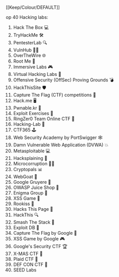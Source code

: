 [[Keep/Colour/DEFAULT]] 

op 40 Hacking labs:

1. Hack The Box 💻
2. TryHackMe 🛠️
3. PentesterLab 🔍
4. VulnHub 🕵️‍♂️
5. OverTheWire 🌐
6. Root Me 🌱
7. Immersive Labs 🎮
8. Virtual Hacking Labs 🏢
9. Offensive Security (OffSec) Proving Grounds 💣
10. HackThisSite 🛡️
11. Capture The Flag (CTF) competitions 🚩
12. Hack.me 🖥️
13. Pwnable.kr 🏰
14. Exploit Exercises 🧠
15. RingZer0 Team Online CTF 🔄
16. Hacking-Lab 🏢
17. CTF365 🕹️
18. Web Security Academy by PortSwigger 🕸️
19. Damn Vulnerable Web Application (DVWA) 💥
20. Metasploitable 💻
21. Hacksplaining 🚨
22. Microcorruption 🕵️‍♂️
23. Cryptopals 📊
24. WebGoat 🐐
25. Google Gruyere 🧀
26. OWASP Juice Shop 🍹
27. Enigma Group 🧩
28. XSS Game 🎯
29. Rookiss 🏰
30. Hacks This Page 📄
31. HackThis 🔍
32. Smash The Stack 🥞
33. Exploit DB 💼
34. Capture The Flag by Google 🚩
35. XSS Game by Google 🎮
36. Google's Security CTF 🏆
37. X-MAS CTF 🎄
38. Plaid CTF 🎨
39. DEF CON CTF 🔐
40. SEED Labs 
